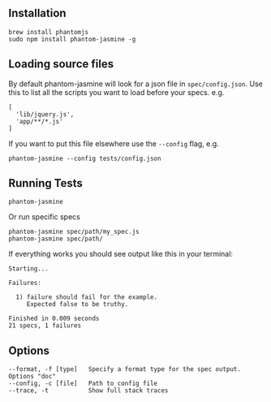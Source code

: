Installation
-------------------

    brew install phantomjs
    sudo npm install phantom-jasmine -g


Loading source files
--------------------

By default phantom-jasmine will look for a json file in `spec/config.json`. Use this to list all the scripts you want to load before your specs. e.g.

    [ 
      'lib/jquery.js',
      'app/**/*.js'
	]

If you want to put this file elsewhere use the `--config` flag, e.g.

    phantom-jasmine --config tests/config.json


Running Tests
-------------------

    phantom-jasmine

Or run specific specs

    phantom-jasmine spec/path/my_spec.js
    phantom-jasmine spec/path/

If everything works you should see output like this in your terminal:

    Starting...

    Failures:

      1) failure should fail for the example.
         Expected false to be truthy.

    Finished in 0.009 seconds
    21 specs, 1 failures

Options
-------

    --format, -f [type]   Specify a format type for the spec output. Options "doc"
    --config, -c [file]   Path to config file
    --trace, -t           Show full stack traces
